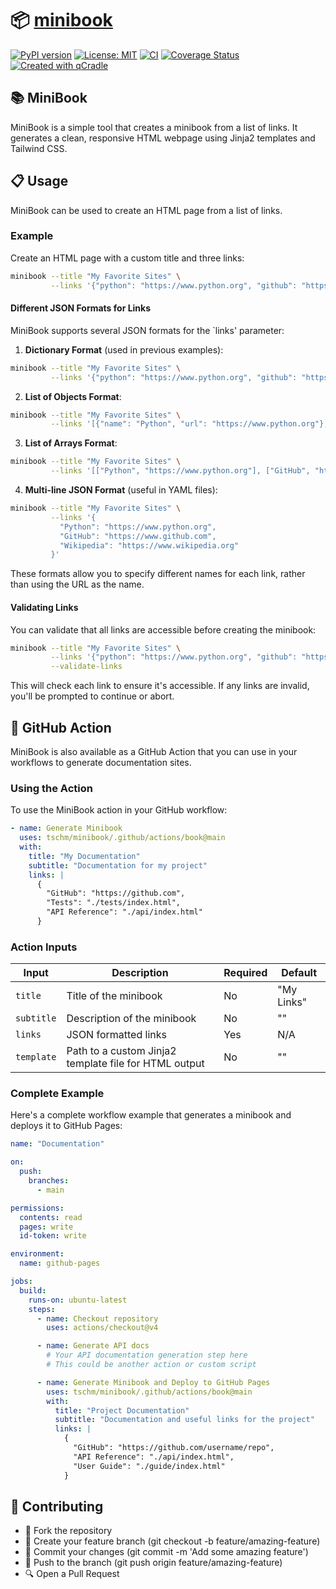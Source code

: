 # 📦 [minibook](https://tschm.github.io/minibook/)

[![PyPI version](https://badge.fury.io/py/minibook.svg)](https://badge.fury.io/py/minibook)
[![License: MIT](https://img.shields.io/badge/License-MIT-yellow.svg)](LICENSE.txt)
[![CI](https://github.com/tschm/minibook/actions/workflows/ci.yml/badge.svg)](https://github.com/tschm/minibook/actions/workflows/ci.yml)
[![Coverage Status](https://coveralls.io/repos/github/tschm/minibook/badge.svg?branch=main)](https://coveralls.io/github/tschm/minibook?branch=main)
[![Created with qCradle](https://img.shields.io/badge/Created%20with-qCradle-blue?style=flat-square)](https://github.com/tschm/package)

## 📚 MiniBook

MiniBook is a simple tool that creates a minibook
from a list of links. It generates a clean, responsive HTML webpage using Jinja2 templates and Tailwind CSS.

## 📋 Usage

MiniBook can be used to create an HTML page from a list of links.

### Example

Create an HTML page with a custom title and three links:

```bash
minibook --title "My Favorite Sites" \
         --links '{"python": "https://www.python.org", "github": "https://www.github.com", "wikipedia": "https://www.wikipedia.org"}'
```


#### Different JSON Formats for Links

MiniBook supports several JSON formats for the `links' parameter:

1. **Dictionary Format** (used in previous examples):

```bash
minibook --title "My Favorite Sites" \
         --links '{"python": "https://www.python.org", "github": "https://www.github.com", "wikipedia": "https://www.wikipedia.org"}'
```

2. **List of Objects Format**:

```bash
minibook --title "My Favorite Sites" \
         --links '[{"name": "Python", "url": "https://www.python.org"}, {"name": "GitHub", "url": "https://www.github.com"}, {"name": "Wikipedia", "url": "https://www.wikipedia.org"}]'
```

3. **List of Arrays Format**:

```bash
minibook --title "My Favorite Sites" \
         --links '[["Python", "https://www.python.org"], ["GitHub", "https://www.github.com"], ["Wikipedia", "https://www.wikipedia.org"]]'
```

4. **Multi-line JSON Format** (useful in YAML files):

```bash
minibook --title "My Favorite Sites" \
         --links '{
           "Python": "https://www.python.org",
           "GitHub": "https://www.github.com",
           "Wikipedia": "https://www.wikipedia.org"
         }'
```

These formats allow you to specify different names for each link,
rather than using the URL as the name.

#### Validating Links

You can validate that all links are accessible before creating the minibook:

```bash
minibook --title "My Favorite Sites" \
         --links '{"python": "https://www.python.org", "github": "https://www.github.com"}' \
         --validate-links
```

This will check each link to ensure it's accessible.
If any links are invalid, you'll be prompted to continue or abort.

## 🔄 GitHub Action

MiniBook is also available as a GitHub Action that
you can use in your workflows to generate documentation sites.

### Using the Action

To use the MiniBook action in your GitHub workflow:

```yaml
- name: Generate Minibook
  uses: tschm/minibook/.github/actions/book@main
  with:
    title: "My Documentation"
    subtitle: "Documentation for my project"
    links: |
      {
        "GitHub": "https://github.com",
        "Tests": "./tests/index.html",
        "API Reference": "./api/index.html"
      }
```

### Action Inputs

| Input | Description | Required | Default |
|-------|-------------|----------|---------|
| `title` | Title of the minibook | No | "My Links" |
| `subtitle` | Description of the minibook | No | "" |
| `links` | JSON formatted links | Yes | N/A |
| `template` | Path to a custom Jinja2 template file for HTML output | No | "" |

### Complete Example

Here's a complete workflow example that generates a minibook and deploys it to GitHub Pages:

```yaml
name: "Documentation"

on:
  push:
    branches:
      - main

permissions:
  contents: read
  pages: write
  id-token: write

environment:
  name: github-pages

jobs:
  build:
    runs-on: ubuntu-latest
    steps:
      - name: Checkout repository
        uses: actions/checkout@v4

      - name: Generate API docs
        # Your API documentation generation step here
        # This could be another action or custom script

      - name: Generate Minibook and Deploy to GitHub Pages
        uses: tschm/minibook/.github/actions/book@main
        with:
          title: "Project Documentation"
          subtitle: "Documentation and useful links for the project"
          links: |
            {
              "GitHub": "https://github.com/username/repo",
              "API Reference": "./api/index.html",
              "User Guide": "./guide/index.html"
            }
```

## 👥 Contributing

- 🍴 Fork the repository
- 🌿 Create your feature branch (git checkout -b feature/amazing-feature)
- 💾 Commit your changes (git commit -m 'Add some amazing feature')
- 🚢 Push to the branch (git push origin feature/amazing-feature)
- 🔍 Open a Pull Request
